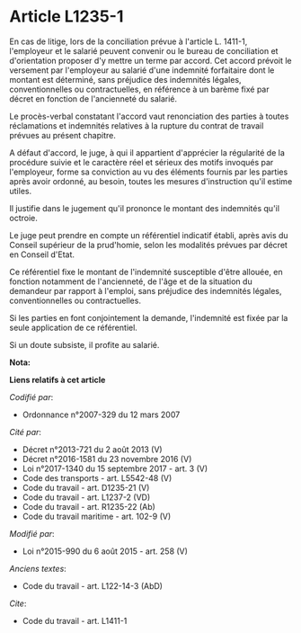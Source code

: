 # Article L1235-1

En cas de litige, lors de la conciliation prévue à l'article L. 1411-1, l'employeur et le salarié peuvent convenir ou le
bureau de conciliation et d'orientation proposer d'y mettre un terme par accord. Cet accord prévoit le versement par
l'employeur au salarié d'une indemnité forfaitaire dont le montant est déterminé, sans préjudice des indemnités légales,
conventionnelles ou contractuelles, en référence à un barème fixé par décret en fonction de l'ancienneté du salarié. 

Le procès-verbal constatant l'accord vaut renonciation des parties à toutes réclamations et indemnités relatives à la rupture
du contrat de travail prévues au présent chapitre. 

A défaut d'accord, le juge, à qui il appartient d'apprécier la régularité de la procédure suivie et le caractère réel et
sérieux des motifs invoqués par l'employeur, forme sa conviction au vu des éléments fournis par les parties après avoir
ordonné, au besoin, toutes les mesures d'instruction qu'il estime utiles. 

Il justifie dans le jugement qu'il prononce le montant des indemnités qu'il octroie. 

Le juge peut prendre en compte un référentiel indicatif établi, après avis du Conseil supérieur de la prud'homie, selon les
modalités prévues par décret en Conseil d'Etat. 

Ce référentiel fixe le montant de l'indemnité susceptible d'être allouée, en fonction notamment de l'ancienneté, de l'âge et
de la situation du demandeur par rapport à l'emploi, sans préjudice des indemnités légales, conventionnelles ou
contractuelles. 

Si les parties en font conjointement la demande, l'indemnité est fixée par la seule application de ce référentiel.

Si un doute subsiste, il profite au salarié.

**Nota:**



**Liens relatifs à cet article**

_Codifié par_:

  - Ordonnance n°2007-329 du 12 mars 2007

_Cité par_:

  - Décret n°2013-721 du 2 août 2013 (V)
  - Décret n°2016-1581 du 23 novembre 2016 (V)
  - Loi n°2017-1340 du 15 septembre 2017 - art. 3 (V)
  - Code des transports - art. L5542-48 (V)
  - Code du travail - art. D1235-21 (V)
  - Code du travail - art. L1237-2 (VD)
  - Code du travail - art. R1235-22 (Ab)
  - Code du travail maritime - art. 102-9 (V)

_Modifié par_:

  - Loi n°2015-990 du 6 août 2015 - art. 258 (V)

_Anciens textes_:

  - Code du travail - art. L122-14-3 (AbD)

_Cite_:

  - Code du travail - art. L1411-1
